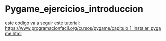 # Pygame_ejercicios_introduccion
este código va a seguir este tutorial: https://www.programacionfacil.org/cursos/pygame/capitulo_1_instalar_pygame.html
